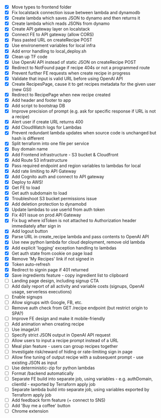 - [x] Move types to frontend folder
- [x] Fix localstack connection issue between lambda and dynamodb
- [x] Create lambda which saves JSON to dynamo and then returns it
- [x] Create lambda which reads JSONs from dynamo
- [x] Create API gateway layer on localstack
- [x] Connect FE to API gateway (allow CORS)
- [x] Pass pasted URL on createRecipe POST
- [x] Use environement variables for local infra
- [x] Add error handling to local_deploy.sh
- [x] Clean up TF code
- [x] Use OpenAI API instead of static JSON on createRecipe POST
- [x] Redirect to NotFound page if recipe 404s or not a programmed route
- [x] Prevent further FE requests when create recipe in progress
- [x] Validate that input is valid URL before using OpenAI API
- [x] Create RecipesPage, cause it to get recipes metadata for the given user (new GSI)
- [x] Redirect to RecipePage when new recipe created
- [x] Add header and footer to app
- [x] Add script to bootstrap DB
- [x] Improve precision of prompt (e.g. ask for specific response if URL is not a recipe)
- [x] Alert user if create URL returns 400
- [x] Add CloudWatch logs for Lambdas
- [x] Prevent redundant lambda updates when source code is unchanged but hash is different
- [x] Split terraform into one file per service
- [x] Buy domain name
- [x] Add Frontend infrastructure - S3 bucket & Cloudfront
- [x] Add Route 53 infrastructure
- [x] Pass required endpoint and region variables to lambdas for local
- [x] Add rate limiting to API Gateway
- [x] Add Cognito auth and connect to API gateway
- [x] Deploy to AWS!
- [x] Get FE to load
- [x] Get auth subdomain to load
- [x] Troubleshoot S3 bucket permissions issue
- [x] Add deletion protection to dynamobd
- [x] Update lambdas to use userId from auth token
- [x] Fix 401 issue on prod API Gateway
- [x] Fix bug where idToken is not attached to Authorization header immediately after sign in
- [x] Add logout button
- [x] Parse URL in create_recipe lambda and pass contents to OpenAI API
- [x] Use new python lambda for cloud deployment, remove old lambda
- [x] Add explicit 'logging' exception handling to lambdas
- [x] Get auth state from cookie on page load
- [x] Remove 'My Recipes' link if not signed in
- [x] Token auto-refresh
- [x] Redirect to signin page if 401 returned
- [x] Save ingredients feature - copy ingredient list to clipboard
- [ ] Landing page design, including signup CTA
- [ ] Add daily report of all activity and variable costs (signups, OpenAI usage, serverless executions)
- [ ] Enable signups
- [ ] Allow signups with Google, FB, etc.
- [ ] Remove auth check from GET /recipe endpoint (but restrict origin to SPA?)
- [ ] Improve FE design and make it mobile-friendly
- [ ] Add animation when creating recipe
- [ ] Use imageUrl
- [ ] Specify strict JSON output in OpenAI API request
- [ ] Allow users to input a recipe prompt instead of a URL
- [ ] Meal plan feature - users can group recipes together
- [ ] Investigate risk/reward of hiding or rate-limiting sign in page
- [ ] Allow fine tuning of output recipe with a subsequent prompt - use existing JSON as input
- [ ] Use deterministic-zip for python lambdas
- [ ] Format /backend automatically
- [ ] Separate FE build into separate job, using variables - e.g. authDomain, clientId - exported by Terraform apply job
- [ ] Separate lambda build into separate job, using variables exported by Terraform apply job
- [ ] Add feedback form feature (+ connect to SNS)
- [ ] Add 'Buy me a coffee' button
- [ ] Chrome extension
